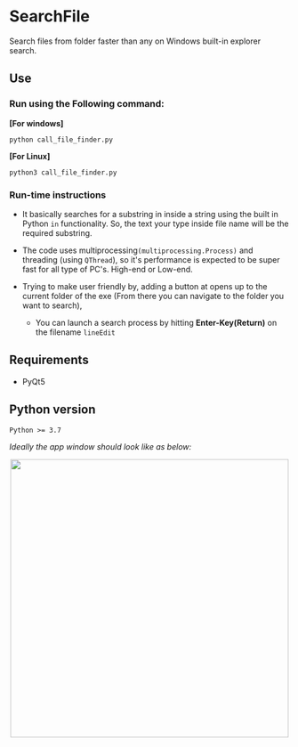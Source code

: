 # SearchFile
Search files from folder faster than any on Windows built-in explorer search.

## Use

### Run using the Following command:
**[For windows]**

`python call_file_finder.py`

**[For Linux]**

`python3 call_file_finder.py`

### Run-time instructions

- It basically searches for a substring in inside a string using the built in Python `in` functionality. So, the text your type inside file name will be the required substring.

- The code uses multiprocessing`(multiprocessing.Process)` and threading (using `QThread`), so it's performance is expected to be super fast for all type of PC's. High-end or Low-end.
- Trying to make user friendly by, adding a button at opens up to the current folder of the exe (From there you can navigate to the folder you want to search),
  - You can launch a search process by hitting **Enter-Key(Return)** on the filename `lineEdit`

## Requirements

- PyQt5

## Python version

`Python >= 3.7`

_Ideally the app window should look like as below:_

<p align="center">
  <image src="https://github.com/Tuhin-thinks/SearchFile/blob/main/image/ksnip_20201018-195641.png" width="500px" height="auto">
</p>
